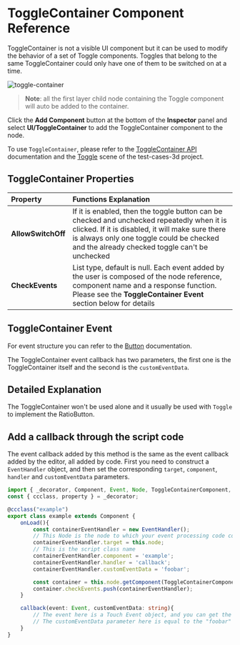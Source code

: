 # ToggleContainer Component Reference

ToggleContainer is not a visible UI component but it can be used to modify the behavior of a set of Toggle components. Toggles that belong to the same ToggleContainer could only have one of them to be switched on at a time.

![toggle-container](toggle/toggle-container.png)

> __Note__: all the first layer child node containing the Toggle component will auto be added to the container.

Click the __Add Component__ button at the bottom of the __Inspector__ panel and select __UI/ToggleContainer__ to add the ToggleContainer component to the node.

To use `ToggleContainer`, please refer to the [ToggleContainer API](__APIDOC__/en/#/docs/3.3/en/ui/Class/ToggleContainer) documentation and the [Toggle](https://github.com/cocos-creator/test-cases-3d/tree/v3.3/assets/cases/ui/09.toggle) scene of the test-cases-3d project.

## ToggleContainer Properties

| Property |   Functions Explanation |
| :-------------- | :----------- |
| **AllowSwitchOff** | If it is enabled, then the toggle button can be checked and unchecked repeatedly when it is clicked. If it is disabled, it will make sure there is always only one toggle could be checked and the already checked toggle can't be unchecked |
| **CheckEvents** | List type, default is null. Each event added by the user is composed of the node reference, component name and a response function. Please see the __ToggleContainer Event__ section below for details |

## ToggleContainer Event

For event structure you can refer to the [Button](./button.md) documentation.

The ToggleContainer event callback has two parameters, the first one is the ToggleContainer itself and the second is the `customEventData`.

## Detailed Explanation

The ToggleContainer won't be used alone and it usually be used with `Toggle` to implement the RatioButton.

## Add a callback through the script code

The event callback added by this method is the same as the event callback added by the editor, all added by code. First you need to construct a `EventHandler` object, and then set the corresponding `target`, `component`, `handler` and `customEventData` parameters.

```ts
import { _decorator, Component, Event, Node, ToggleContainerComponent, EventHandler } from 'cc';
const { ccclass, property } = _decorator;

@ccclass("example")
export class example extends Component {
    onLoad(){
        const containerEventHandler = new EventHandler();
        // This Node is the node to which your event processing code component belongs
        containerEventHandler.target = this.node;
        // This is the script class name
        containerEventHandler.component = 'example';
        containerEventHandler.handler = 'callback';
        containerEventHandler.customEventData = 'foobar';

        const container = this.node.getComponent(ToggleContainerComponent);
        container.checkEvents.push(containerEventHandler);
    }

    callback(event: Event, customEventData: string){
        // The event here is a Touch Event object, and you can get the send node of the event by event.target
        // The customEventData parameter here is equal to the "foobar" you set before
    }
}
```
